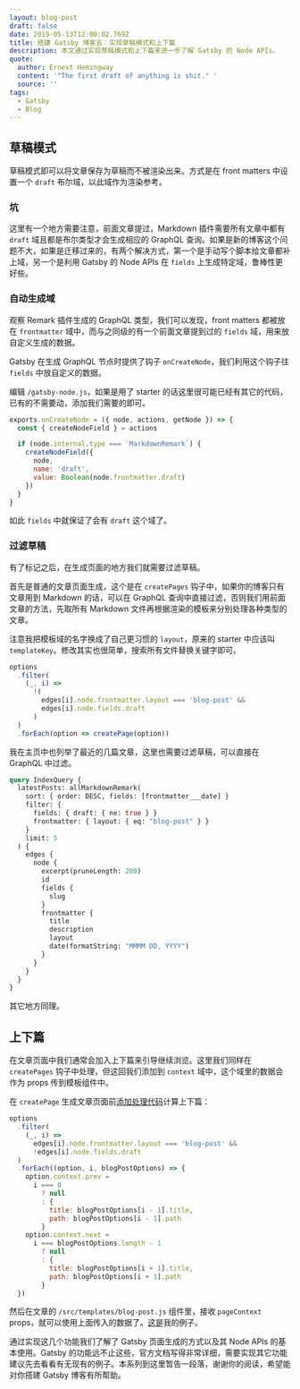 ```yaml
---
layout: blog-post
draft: false
date: 2019-05-13T12:00:02.769Z
title: 搭建 Gatsby 博客五：实现草稿模式和上下篇
description: 本文通过实现草稿模式和上下篇来进一步了解 Gatsby 的 Node APIs。
quote:
  author: Ernest Hemingway
  content: '"The first draft of anything is shit." '
  source: ''
tags:
  - Gatsby
  - Blog
---
```

## 草稿模式

草稿模式即可以将文章保存为草稿而不被渲染出来。方式是在 front matters 中设置一个 `draft` 布尔域，以此域作为渲染参考。

### 坑

这里有一个地方需要注意，前面文章提过，Markdown 插件需要所有文章中都有 `draft` 域且都是布尔类型才会生成相应的 GraphQL 查询。如果是新的博客这个问题不大，如果是迁移过来的，有两个解决方式，第一个是手动写个脚本给文章都补上域，另一个是利用 Gatsby 的 Node APIs 在 `fields` 上生成特定域，鲁棒性更好些。

### 自动生成域

观察 Remark 插件生成的 GraphQL 类型，我们可以发现，front matters 都被放在 `frontmatter` 域中，而与之同级的有一个前面文章提到过的 `fields` 域，用来放自定义生成的数据。

Gatsby 在生成 GraphQL 节点时提供了钩子 `onCreateNode`，我们利用这个钩子往 `fields` 中放自定义的数据。

编辑 `/gatsby-node.js`，如果是用了 starter 的话这里很可能已经有其它的代码，已有的不需要动，添加我们需要的即可。

```javascript
exports.onCreateNode = ({ node, actions, getNode }) => {
  const { createNodeField } = actions

  if (node.internal.type === `MarkdownRemark`) {
    createNodeField({
      node,
      name: 'draft',
      value: Boolean(node.frontmatter.draft)
    })
  }
}
```

如此 `fields` 中就保证了会有 `draft` 这个域了。

### 过滤草稿

有了标记之后，在生成页面的地方我们就需要过滤草稿。

首先是普通的文章页面生成，这个是在 `createPages` 钩子中，如果你的博客只有文章用到 Markdown 的话，可以在 GraphQL 查询中直接过滤，否则我们用前面文章的方法，先取所有 Markdown 文件再根据渲染的模板来分别处理各种类型的文章。

注意我把模板域的名字换成了自己更习惯的 `layout`，原来的 starter 中应该叫 `templateKey`。修改其实也很简单，搜索所有文件替换关键字即可。

```javascript
options
  .filter(
    (_, i) =>
      !(
        edges[i].node.frontmatter.layout === 'blog-post' &&
        edges[i].node.fields.draft
      )
  )
  .forEach(option => createPage(option))
```

我在主页中也列举了最近的几篇文章，这里也需要过滤草稿，可以直接在 GraphQL 中过滤。

```graphql
query IndexQuery {
  latestPosts: allMarkdownRemark(
    sort: { order: DESC, fields: [frontmatter___date] }
    filter: {
      fields: { draft: { ne: true } }
      frontmatter: { layout: { eq: "blog-post" } }
    }
    limit: 5
  ) {
    edges {
      node {
        excerpt(pruneLength: 200)
        id
        fields {
          slug
        }
        frontmatter {
          title
          description
          layout
          date(formatString: "MMMM DD, YYYY")
        }
      }
    }
  }
}
```

其它地方同理。

## 上下篇

在文章页面中我们通常会加入上下篇来引导继续浏览。这里我们同样在 `createPages` 钩子中处理，但这回我们添加到 `context` 域中，这个域里的数据会作为 props 传到模板组件中。

在 `createPage` 生成文章页面前[添加处理代码](https://github.com/crimx/blog-2019/blob/d7c8c6bbbe73ef455f70bc629d153b836482f788/gatsby-node.js#L47-L68)计算上下篇：

```javascript
options
  .filter(
    (_, i) =>
      edges[i].node.frontmatter.layout === 'blog-post' &&
      !edges[i].node.fields.draft
  )
  .forEach((option, i, blogPostOptions) => {
    option.context.prev =
      i === 0
        ? null
        : {
          title: blogPostOptions[i - 1].title,
          path: blogPostOptions[i - 1].path
        }
    option.context.next =
      i === blogPostOptions.length - 1
        ? null
        : {
          title: blogPostOptions[i + 1].title,
          path: blogPostOptions[i + 1].path
        }
  })
```

然后在文章的 `/src/templates/blog-post.js` 组件里，接收 `pageContext` props，就可以使用上面传入的数据了。[这是](https://github.com/crimx/blog-2019/blob/1b2f63a60448a502c632d120c798009b2960b19f/src/templates/blog-post.js#L123-L160)我的例子。

通过实现这几个功能我们了解了 Gatsby 页面生成的方式以及其 Node APIs 的基本使用。Gatsby 的功能远不止这些，官方文档写得非常详细，需要实现其它功能建议先去看看有无现有的例子。本系列到这里暂告一段落，谢谢你的阅读，希望能对你搭建 Gatsby 博客有所帮助。
